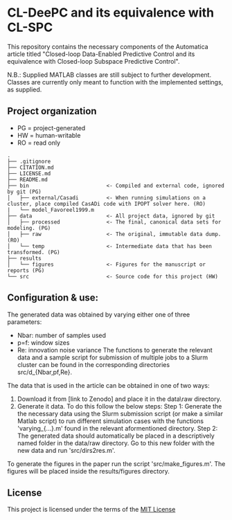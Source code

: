 # CL-DeePC and its equivalence with CL-SPC
This repository contains the necessary components of the Automatica article titled "Closed-loop Data-Enabled Predictive Control and its equivalence with Closed-loop Subspace Predictive Control".

N.B.: Supplied MATLAB classes are still subject to further development. Classes are currently only meant to function with the implemented settings, as supplied.

## Project organization
- PG = project-generated
- HW = human-writable
- RO = read only
```
.
├── .gitignore
├── CITATION.md
├── LICENSE.md
├── README.md
├── bin                         <- Compiled and external code, ignored by git (PG)
│   ├── external/Casadi         <- When running simulations on a cluster, place compiled CasADi code with IPOPT solver here. (RO)
|   └── model_Favoreel1999.m    
├── data                        <- All project data, ignored by git
│   ├── processed               <- The final, canonical data sets for modeling. (PG)
│   ├── raw                     <- The original, immutable data dump. (RO)
│   └── temp                    <- Intermediate data that has been transformed. (PG)
├── results         
│   └── figures                 <- Figures for the manuscript or reports (PG)
└── src                         <- Source code for this project (HW)

```
## Configuration & use:
The generated data was obtained by varying either one of three parameters:
- Nbar: number of samples used
- p=f:  window sizes
- Re:   innovation noise variance
The functions to generate the relevant data and a sample script for submission of multiple jobs to a Slurm cluster can be found in the corresponding directories src/d_{Nbar,pf,Re}.

The data that is used in the article can be obtained in one of two ways:
1. Download it from [link to Zenodo] and place it in the data\raw directory.
2. Generate it data. To do this follow the below steps:
    Step 1: Generate the the necessary data using the Slurm submission script (or make a similar Matlab script) to run different simulation cases with the functions 'varying_{...}.m' found in the relevant aformentioned directory.
    Step 2: The generated data should automatically be placed in a descriptively named folder in the data/raw directory. Go to this new folder with the new data and run 'src/dirs2res.m'.

To generate the figures in the paper run the script 'src/make_figures.m'. The figures will be placed inside the results/figures directory.

## License

This project is licensed under the terms of the [MIT License](/LICENSE.md)
